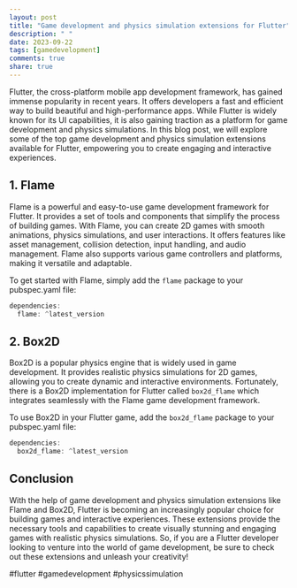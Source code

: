 ```yaml
---
layout: post
title: "Game development and physics simulation extensions for Flutter"
description: " "
date: 2023-09-22
tags: [gamedevelopment]
comments: true
share: true
---
```


Flutter, the cross-platform mobile app development framework, has gained immense popularity in recent years. It offers developers a fast and efficient way to build beautiful and high-performance apps. While Flutter is widely known for its UI capabilities, it is also gaining traction as a platform for game development and physics simulations. In this blog post, we will explore some of the top game development and physics simulation extensions available for Flutter, empowering you to create engaging and interactive experiences.

## 1. Flame

Flame is a powerful and easy-to-use game development framework for Flutter. It provides a set of tools and components that simplify the process of building games. With Flame, you can create 2D games with smooth animations, physics simulations, and user interactions. It offers features like asset management, collision detection, input handling, and audio management. Flame also supports various game controllers and platforms, making it versatile and adaptable.

To get started with Flame, simply add the `flame` package to your pubspec.yaml file:

```dart
dependencies:
  flame: ^latest_version
```

## 2. Box2D

Box2D is a popular physics engine that is widely used in game development. It provides realistic physics simulations for 2D games, allowing you to create dynamic and interactive environments. Fortunately, there is a Box2D implementation for Flutter called `box2d_flame` which integrates seamlessly with the Flame game development framework.

To use Box2D in your Flutter game, add the `box2d_flame` package to your pubspec.yaml file:

```dart
dependencies:
  box2d_flame: ^latest_version
```

## Conclusion

With the help of game development and physics simulation extensions like Flame and Box2D, Flutter is becoming an increasingly popular choice for building games and interactive experiences. These extensions provide the necessary tools and capabilities to create visually stunning and engaging games with realistic physics simulations. So, if you are a Flutter developer looking to venture into the world of game development, be sure to check out these extensions and unleash your creativity!

#flutter #gamedevelopment #physicssimulation